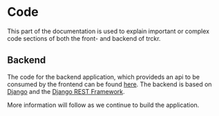 # Code

This part of the documentation is used to explain important or complex code sections of both the front- and backend of trckr.

## Backend 

The code for the backend application, which provideds an api to be consumed by the frontend can be found [here](https://github.com/trckr/trckr-backend). The backend is based on [Django](https://www.djangoproject.com/) and the [Django REST Framework](http://www.django-rest-framework.org/). 

More information will follow as we continue to build the application.
